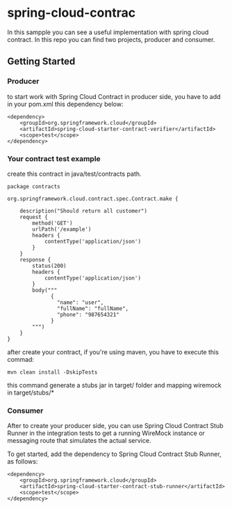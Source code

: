 # spring-cloud-contrac

In this sampple you can see a useful implementation with spring cloud contract. In this repo you can find two projects, producer and consumer.

## Getting Started

### Producer

to start work with Spring Cloud Contract in producer side, you have to add in your pom.xml this dependency below:

```
<dependency>
    <groupId>org.springframework.cloud</groupId>
    <artifactId>spring-cloud-starter-contract-verifier</artifactId>
    <scope>test</scope>
</dependency>
```

### Your contract test example

create this contract in java/test/contracts path.

```
package contracts

org.springframework.cloud.contract.spec.Contract.make {

    description("Should return all customer")
    request {
        method('GET')
        urlPath('/example')
        headers {
            contentType('application/json')
        }
    }
    response {
        status(200)
        headers {
            contentType('application/json')
        }
        body("""
              {
                "name": "user",
                "fullName": "fullName",
                "phone": "987654321"
              }
        """)
    }
}
```

after create your contract, if you're using maven, you have to execute this commad:

```
mvn clean install -DskipTests 
```

this command generate a stubs jar in target/ folder and mapping wiremock in target/stubs/* 

### Consumer

After to create your producer side, you can use Spring Cloud Contract Stub Runner in the integration tests to get a running WireMock instance or messaging route that simulates the actual service.

To get started, add the dependency to Spring Cloud Contract Stub Runner, as follows:

```
<dependency>
    <groupId>org.springframework.cloud</groupId>
    <artifactId>spring-cloud-starter-contract-stub-runner</artifactId>
    <scope>test</scope>
</dependency>
```
